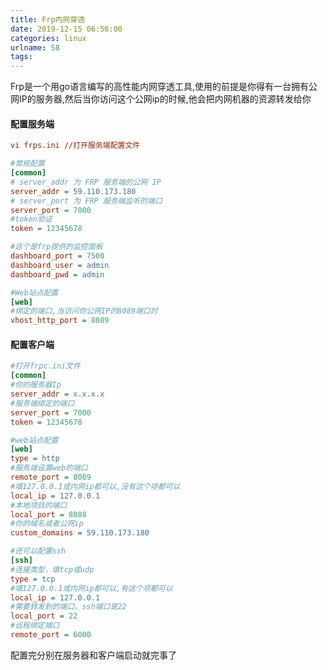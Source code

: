 ```yaml
---
title: Frp内网穿透
date: 2019-12-15 06:56:00
categories: linux
urlname: 58
tags:
---
```

<!--markdown-->Frp是一个用go语言编写的高性能内网穿透工具,使用的前提是你得有一台拥有公网IP的服务器,然后当你访问这个公网ip的时候,他会把内网机器的资源转发给你

#### 配置服务端

```ini
vi frps.ini //打开服务端配置文件

#常规配置
[common]
# server_addr 为 FRP 服务端的公网 IP
server_addr = 59.110.173.180
# server_port 为 FRP 服务端监听的端口
server_port = 7000
#token验证
token = 12345678

#这个是frp提供的监控面板
dashboard_port = 7500
dashboard_user = admin
dashboard_pwd = admin

#Web站点配置
[web]
#绑定的端口,当访问你公网IP的8089端口时
vhost_http_port = 8089
```



#### 配置客户端

```ini
#打开frpc.ini文件
[common]
#你的服务器Ip
server_addr = x.x.x.x
#服务端绑定的端口
server_port = 7000
token = 12345678

#web站点配置
[web]
type = http
#服务端设置web的端口
remote_port = 8089
#填127.0.0.1或内网ip都可以,没有这个项都可以
local_ip = 127.0.0.1    
#本地项目的端口
local_port = 8088
#你的域名或者公网ip
custom_domains = 59.110.173.180

#还可以配置ssh
[ssh]
#连接类型，填tcp或udp
type = tcp
#填127.0.0.1或内网ip都可以,有这个项都可以
local_ip = 127.0.0.1
#需要转发到的端口，ssh端口是22
local_port = 22
#远程绑定端口
remote_port = 6000
```



配置完分别在服务器和客户端启动就完事了